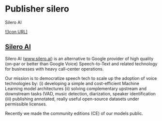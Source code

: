 # Publisher silero

Silero AI

[![Icon URL]](https://raw.githubusercontent.com/snakers4/silero-models/master/files/silero_logo.jpg)

## [Silero AI](https://github.com/snakers4/silero-models)

Silero AI (www.silero.ai) is an alternative to Google provider of high quality (on-par or better than Google Voice) Speech-to-Text and related technology for businesses with heavy call-center operations.

Our mission is to democratize speech tech to scale up the adoption of voice technologies by: (i) developing a simple and cost-efficient Machine Learning model architectures (ii) solving complementary upstream and downstream tasks (VAD, music detection, diarization, speaker identification (iii) publishing annotated, really useful open-source datasets under permissible licenses.

Recently we made the community editions (CE) of our models public.